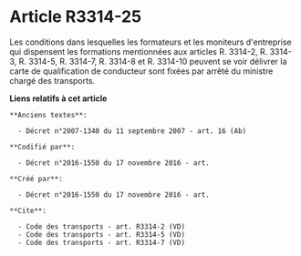 # Article R3314-25

Les conditions dans lesquelles les formateurs et les moniteurs d'entreprise qui dispensent les formations mentionnées aux
articles R. 3314-2, R. 3314-3, R. 3314-5, R. 3314-7, R. 3314-8 et R. 3314-10 peuvent se voir délivrer la carte de
qualification de conducteur sont fixées par arrêté du ministre chargé des transports.

**Liens relatifs à cet article**

	**Anciens textes**:

	  - Décret n°2007-1340 du 11 septembre 2007 - art. 16 (Ab)

	**Codifié par**:

	  - Décret n°2016-1550 du 17 novembre 2016 - art.

	**Créé par**:

	  - Décret n°2016-1550 du 17 novembre 2016 - art.

	**Cite**:

	  - Code des transports - art. R3314-2 (VD)
	  - Code des transports - art. R3314-5 (VD)
	  - Code des transports - art. R3314-7 (VD)
